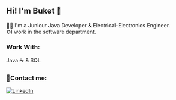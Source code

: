 ## Hi! I'm Buket 👋
👩‍💻 I'm a Juniour Java Developer & Electrical-Electronics Engineer.\
⚙️I work in the software department.

### Work With:
Java ☕ & SQL

### 🔗Contact me:
<a href="https://www.linkedin.com/in/buket-bing%C3%B6l-6aa8061b0/" target="_blank"><img alt="LinkedIn" src="https://img.shields.io/badge/linkedin-%230077B5.svg?&style=for-the-badge&logo=linkedin&logoColor=white" /></a>
